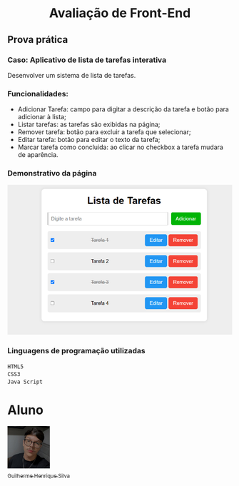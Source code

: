 <h1 align="center">Avaliação de Front-End</h1>

## Prova prática

### Caso: Aplicativo de lista de tarefas interativa

Desenvolver um sistema de lista de tarefas.

### Funcionalidades:
- Adicionar Tarefa: campo para digitar a descrição da tarefa e botão para adicionar à lista;
- Listar tarefas: as tarefas são exibidas na página;
- Remover tarefa: botão para excluir a tarefa que selecionar;
- Editar tarefa: botão para editar o texto da tarefa;
- Marcar tarefa como concluida: ao clicar no checkbox a tarefa mudara de aparência.

### Demonstrativo da página
<img src="demonstrativo_pagina.png">

### Linguagens de programação utilizadas

``HTML5``  
``CSS3``  
``Java Script``

# Aluno

[<img src="perfil.jpg" width=95><br><sub>Guilherme Henrique Silva</sub>](https://github.com/Guilherme-Henr-Silva)